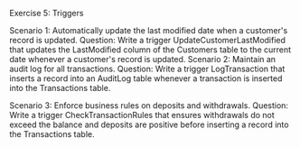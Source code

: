 Exercise 5: Triggers

Scenario 1: Automatically update the last modified date when a customer's record is updated.
	Question: Write a trigger UpdateCustomerLastModified that updates the LastModified column of the Customers table to the current date whenever a customer's record is updated.
Scenario 2: Maintain an audit log for all transactions.
	Question: Write a trigger LogTransaction that inserts a record into an AuditLog table whenever a transaction is inserted into the Transactions table.

Scenario 3: Enforce business rules on deposits and withdrawals.
	Question: Write a trigger CheckTransactionRules that ensures withdrawals do not exceed the balance and deposits are positive before inserting a record into the Transactions table.
